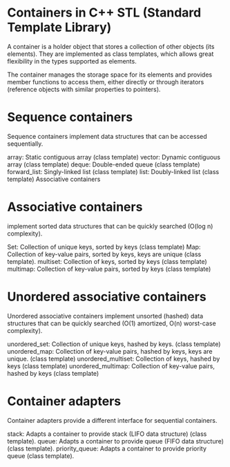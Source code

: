 <h1>Containers in C++ STL (Standard Template Library)</h1>

A container is a holder object that stores a collection of other objects (its elements). They are implemented as class templates, which allows great flexibility in the types supported as elements. 

The container manages the storage space for its elements and provides member functions to access them, either directly or through iterators (reference objects with similar properties to pointers). 

<h1>Sequence containers</h1>

Sequence containers implement data structures that can be accessed sequentially. 

array: Static contiguous array (class template)
vector: Dynamic contiguous array (class template)
deque: Double-ended queue (class template)
forward_list: Singly-linked list (class template)
list: Doubly-linked list (class template)
Associative containers

<h1>Associative containers</h1> 

implement sorted data structures that can be quickly searched (O(log n) complexity). 

Set: Collection of unique keys, sorted by keys 
(class template)
Map: Collection of key-value pairs, sorted by keys, keys are unique (class template).
multiset: Collection of keys, sorted by keys (class template)
multimap: Collection of key-value pairs, sorted by keys 
(class template)

<h1>Unordered associative containers</h1>

Unordered associative containers implement unsorted (hashed) data structures that can be quickly searched (O(1) amortized, O(n) worst-case complexity). 

unordered_set: Collection of unique keys, hashed by keys. (class template)
unordered_map: Collection of key-value pairs, hashed by keys, keys are unique. (class template)
unordered_multiset: Collection of keys, hashed by keys (class template)
unordered_multimap: Collection of key-value pairs, hashed by keys (class template)

<h1>Container adapters</h1>

Container adapters provide a different interface for sequential containers. 

stack: Adapts a container to provide stack (LIFO data structure) (class template).
queue: Adapts a container to provide queue (FIFO data structure) (class template).
priority_queue: Adapts a container to provide priority queue (class template). 
 
